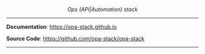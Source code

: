 <p align="center">
    <em>Ops (API|Automation) stack</em>
</p>

---

**Documentation**: <a href="https://opa-stack.github.io" target="_blank">https://opa-stack.github.io</a>

**Source Code**: <a href="https://github.com/opa-stack/opa-stack" target="_blank">https://github.com/opa-stack/opa-stack</a>

---
